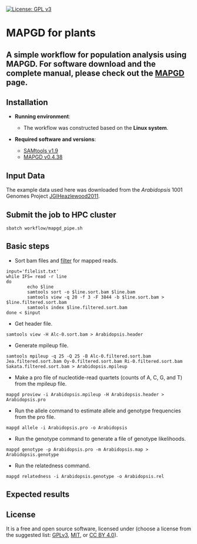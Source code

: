 [![License: GPL v3](https://img.shields.io/badge/License-GPL%20v3-blue.svg)](http://www.gnu.org/licenses/gpl-3.0)

# MAPGD for plants

## A simple workflow for population analysis using MAPGD. For software download and the complete manual, please check out the [MAPGD](https://github.com/LynchLab/MAPGD) page.

## Installation

- __Running environment__: 
    - The workflow was constructed based on the __Linux system__.

- __Required software and versions__: 
    - [SAMtools v1.9](http://www.htslib.org/)
    - [MAPGD v0.4.38](https://github.com/LynchLab/MAPGD) 

## Input Data

The example data used here was downloaded from the *Arabidopsis* 1001 Genomes Project [JGIHeazlewood2011](https://1001genomes.org/projects/JGIHeazlewood2011/index.html).

## Submit the job to HPC cluster

```
sbatch workflow/mapgd_pipe.sh
```

## Basic steps

- Sort bam files and [filter](https://broadinstitute.github.io/picard/explain-flags.html) for mapped reads.
```
input='filelist.txt'
while IFS= read -r line
do
        echo $line
        samtools sort -o $line.sort.bam $line.bam
        samtools view -q 20 -f 3 -F 3844 -b $line.sort.bam > $line.filtered.sort.bam
        samtools index $line.filtered.sort.bam
done < $input
```

- Get header file.
```
samtools view -H Alc-0.sort.bam > Arabidopsis.header
```

- Generate mpileup file.
```
samtools mpileup -q 25 -Q 25 -B Alc-0.filtered.sort.bam Jea.filtered.sort.bam Oy-0.filtered.sort.bam Ri-0.filtered.sort.bam Sakata.filtered.sort.bam > Arabidopsis.mpileup
```

- Make a pro file of nucleotide-read quartets (counts of A, C, G, and T) from the mpileup file.
```
mapgd proview -i Arabidopsis.mpileup -H Arabidopsis.header > Arabidopsis.pro
```

- Run the allele command to estimate allele and genotype frequencies from the pro file.
```
mapgd allele -i Arabidopsis.pro -o Arabidopsis
```

- Run the genotype command to generate a file of genotype likelihoods.
```
mapgd genotype -p Arabidopsis.pro -m Arabidopsis.map > Arabidopsis.genotype
```

- Run the relatedness command.
```
mapgd relatedness -i Arabidopsis.genotype -o Arabidopsis.rel
```

## Expected results


## License
It is a free and open source software, licensed under []() (choose a license from the suggested list:  [GPLv3](https://github.com/github/choosealicense.com/blob/gh-pages/_licenses/gpl-3.0.txt), [MIT](https://github.com/github/choosealicense.com/blob/gh-pages/LICENSE.md), or [CC BY 4.0](https://github.com/github/choosealicense.com/blob/gh-pages/_licenses/cc-by-4.0.txt)).
